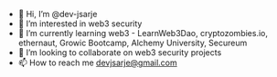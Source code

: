 - 👋 Hi, I’m @dev-jsarje
- 👀 I’m interested in web3 security
- 🌱 I’m currently learning web3 - LearnWeb3Dao, cryptozombies.io, ethernaut, Growic Bootcamp, Alchemy University, Secureum 
- 💞️ I’m looking to collaborate on web3 security projects
- 📫 How to reach me devjsarje@gmail.com
<!---
dev-jsarje/dev-jsarje is a ✨ special ✨ repository because its `README.md` (this file) appears on your GitHub profile.
You can click the Preview link to take a look at your changes.
--->
